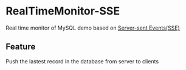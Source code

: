 # RealTimeMonitor-SSE

Real time monitor of MySQL demo based on [Server-sent Events(SSE)][1]

[1]:https://en.wikipedia.org/wiki/Server-sent_events

## Feature
Push the lastest record in the database from server to clients